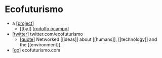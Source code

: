 # Ecofuturismo

- a [[project]]
  - [[by]] [[rodolfo ocampo]]
- [[twitter]] twitter.com/ecofuturismo
  - [[quote]] Networked [[ideas]] about [[humans]], [[technology]] and the [[environment]]. 
- [[go]] ecofuturismo.com


[//begin]: # "Autogenerated link references for markdown compatibility"
[project]: project "Project"
[rodolfo ocampo]: rodolfo-ocampo "Rodolfo Ocampo"
[twitter]: twitter "Twitter"
[quote]: quote "Quote"
[go]: go "Go"
[//end]: # "Autogenerated link references"